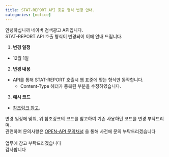 ```yaml
---
title: STAT-REPORT API 호출 형식 변경 안내.
categories: [notice]
---
```


안녕하십니까 네이버 검색광고 API입니다.<br>
STAT-REPORT API 호출 형식이 변경되어 이에 안내 드립니다.

1. **변경 일정**
  - 12월 1일
2. **변경 내용**
- API를 통해 STAT-REPORT 호출시 웹 표준에 맞는 형식만 동작합니다.
  - Content-Type 헤더가 중복된 부분을 수정하였습니다.
3. **예시 코드**
  - [참조링크 참고](https://github.com/naver/searchad-apidoc/pull/1248/commits/73a5d37c4adceaa653822e1038f1c301d364d5e7). <br>

변경 일정에 맞춰, 위 참조링크의 코드를 참고하여 기존 사용하던 코드를 변경 부탁드리며.<br>
관련하여 문의사항은 [OPEN-API 문의채널](https://github.com/naver/searchad-apidoc) 을 통해 사전에 문의 부탁드리겠습니다<br>
<br>
업무에 참고 부탁드리겠습니다<br>
감사합니다




